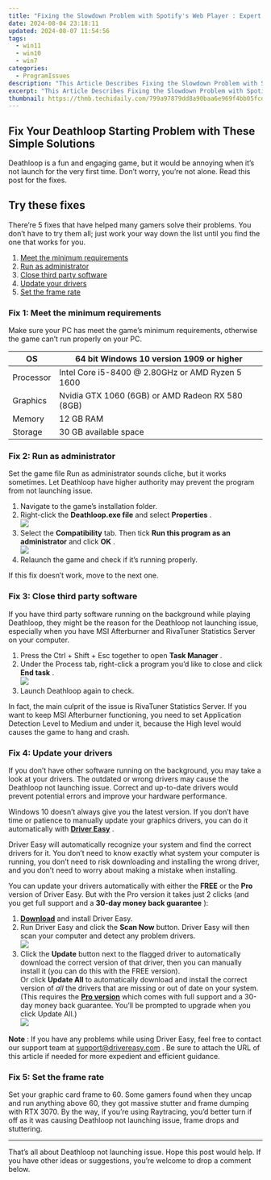```yaml
---
title: "Fixing the Slowdown Problem with Spotify's Web Player : Expert Advice and Tips"
date: 2024-08-04 23:18:11
updated: 2024-08-07 11:54:56
tags:
  - win11
  - win10
  - win7
categories:
  - ProgramIssues
description: "This Article Describes Fixing the Slowdown Problem with Spotify's Web Player : Expert Advice and Tips"
excerpt: "This Article Describes Fixing the Slowdown Problem with Spotify's Web Player : Expert Advice and Tips"
thumbnail: https://thmb.techidaily.com/799a97879dd8a90baa6e969f4bb05fcde15523a2765ac1b15d1b78fad2268973.jpg
---
```


## Fix Your Deathloop Starting Problem with These Simple Solutions

Deathloop is a fun and engaging game, but it would be annoying when it’s not launch for the very first time. Don’t worry, you’re not alone. Read this post for the fixes.

## Try these fixes

 There’re 5 fixes that have helped many gamers solve their problems. You don’t have to try them all; just work your way down the list until you find the one that works for you.

1. [Meet the minimum requirements](https://tools.techidaily.com/drivereasy/download/)
2. [Run as administrator](https://tools.techidaily.com/drivereasy/download/)
3. [Close third party software](https://tools.techidaily.com/drivereasy/download/)
4. [Update your drivers](https://tools.techidaily.com/drivereasy/download/)
5. [Set the frame rate](https://tools.techidaily.com/drivereasy/download/)

### Fix 1: Meet the minimum requirements

 Make sure your PC has meet the game’s minimum requirements, otherwise the game can’t run properly on your PC.

| OS        | 64 bit Windows 10 version 1909 or higher         |
| --------- | ------------------------------------------------ |
| Processor | Intel Core i5-8400 @ 2.80GHz or AMD Ryzen 5 1600 |
| Graphics  | Nvidia GTX 1060 (6GB) or AMD Radeon RX 580 (8GB) |
| Memory    | 12 GB RAM                                        |
| Storage   | 30 GB available space                            |

### Fix 2: Run as administrator

 Set the game file Run as administrator sounds cliche, but it works sometimes. Let Deathloop have higher authority may prevent the program from not launching issue.

1. Navigate to the game’s installation folder.
2. Right-click the **Deathloop.exe file** and select **Properties** .  
![](https://images.drivereasy.com/wp-content/uploads/2021/03/run-as-administrator-1.jpg)
3. Select the **Compatibility** tab. Then tick **Run this program as an administrator** and click **OK** .  
![](https://images.drivereasy.com/wp-content/uploads/2021/09/run-the-game-as-an-administrator.jpg)
4. Relaunch the game and check if it’s running properly.

If this fix doesn’t work, move to the next one.

### Fix 3: Close third party software

 If you have third party software running on the background while playing Deathloop, they might be the reason for the Deathloop not launching issue, especially when you have MSI Afterburner and RivaTuner Statistics Server on your computer.

1. Press the Ctrl + Shift + Esc together to open **Task Manager** .
2. Under the Process tab, right-click a program you’d like to close and click **End task** .  
![](https://images.drivereasy.com/wp-content/uploads/2020/11/disable-unnecessary-programs-running-in-the-background.jpg)
3. Launch Deathloop again to check.

 In fact, the main culprit of the issue is RivaTuner Statistics Server. If you want to keep MSI Afterburner functioning, you need to set Application Detection Level to Medium and under it, because the High level would causes the game to hang and crash.

### Fix 4: Update your drivers

 If you don’t have other software running on the background, you may take a look at your drivers. The outdated or wrong drivers may cause the Deathloop not launching issue. Correct and up-to-date drivers would prevent potential errors and improve your hardware performance.

 Windows 10 doesn’t always give you the latest version. If you don’t have time or patience to manually update your graphics drivers, you can do it automatically with **[Driver Easy](https://tools.techidaily.com/drivereasy/download/)**  .

 Driver Easy will automatically recognize your system and find the correct drivers for it. You don’t need to know exactly what system your computer is running, you don’t need to risk downloading and installing the wrong driver, and you don’t need to worry about making a mistake when installing.

 You can update your drivers automatically with either the **FREE** or the **Pro** version of Driver Easy. But with the Pro version it takes just 2 clicks (and you get full support and a **30-day money back guarantee** ):

1. **[Download](https://tools.techidaily.com/drivereasy/download/)**  and install Driver Easy.
2. Run Driver Easy and click the **Scan Now** button. Driver Easy will then scan your computer and detect any problem drivers.  
![](https://images.drivereasy.com/wp-content/uploads/2019/08/NVIDIA-18.jpg)
3. Click the **Update**  button next to the flagged driver to automatically download the correct version of that driver, then you can manually install it (you can do this with the FREE version).  
 Or click **Update All** to automatically download and install the correct version of _all_ the drivers that are missing or out of date on your system. (This requires the **[Pro version](https://tools.techidaily.com/drivereasy/download/)**  which comes with full support and a 30-day money back guarantee. You’ll be prompted to upgrade when you click Update All.)  
![](https://images.drivereasy.com/wp-content/uploads/2019/08/NVIDIA-Geoforce.jpg)

**Note** : If you have any problems while using Driver Easy, feel free to contact our support team at [support@drivereasy.com](https://tools.techidaily.com/drivereasy/download/) .
 Be sure to attach the URL of this article if needed for more expedient and efficient guidance.

### Fix 5: Set the frame rate

 Set your graphic card frame to 60\. Some gamers found when they uncap and run anything above 60, they got massive stutter and frame dumping with RTX 3070\. By the way, if you’re using Raytracing, you’d better turn if off as it was causing Deathloop not launching issue, frame drops and stuttering.

---

 That’s all about Deathloop not launching issue. Hope this post would help. If you have other ideas or suggestions, you’re welcome to drop a comment below.

<ins class="adsbygoogle"
     style="display:block"
     data-ad-format="autorelaxed"
     data-ad-client="ca-pub-7571918770474297"
     data-ad-slot="1223367746"></ins>



<ins class="adsbygoogle"
     style="display:block"
     data-ad-client="ca-pub-7571918770474297"
     data-ad-slot="8358498916"
     data-ad-format="auto"
     data-full-width-responsive="true"></ins>
